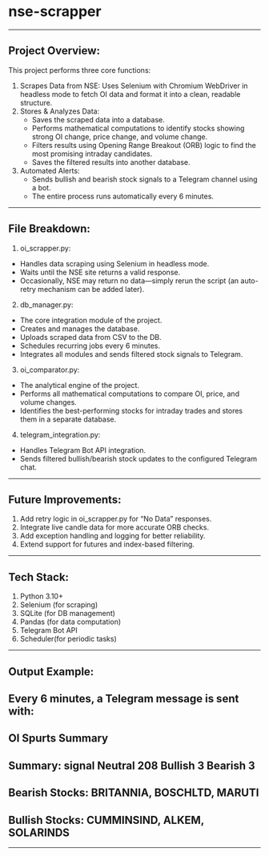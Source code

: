 # nse-scrapper
---------------------------------------------------------------------------------------------------------------------------------------------------------------
Project Overview:
-----------------------
This project performs three core functions:
1. Scrapes Data from NSE: Uses Selenium with Chromium WebDriver in headless mode to fetch OI data and format it into a clean, readable structure.
2. Stores & Analyzes Data:
    * Saves the scraped data into a database.
    * Performs mathematical computations to identify stocks showing strong OI change, price change, and volume change.
    * Filters results using Opening Range Breakout (ORB) logic to find the most promising intraday candidates.
    * Saves the filtered results into another database.
3. Automated Alerts:
   * Sends bullish and bearish stock signals to a Telegram channel using a bot.
   * The entire process runs automatically every 6 minutes.
---------------------------------------------------------------------------------------------------------------------------------------------------------------
File Breakdown:
-----------------------
1. oi_scrapper.py:
  * Handles data scraping using Selenium in headless mode.
  * Waits until the NSE site returns a valid response.
  * Occasionally, NSE may return no data—simply rerun the script (an auto-retry mechanism can be added later).

2. db_manager.py:
  * The core integration module of the project.
  * Creates and manages the database.
  * Uploads scraped data from CSV to the DB.
  * Schedules recurring jobs every 6 minutes.
  * Integrates all modules and sends filtered stock signals to Telegram.

3. oi_comparator.py:
  * The analytical engine of the project.
  * Performs all mathematical computations to compare OI, price, and volume changes.
  * Identifies the best-performing stocks for intraday trades and stores them in a separate database.

4. telegram_integration.py:
  * Handles Telegram Bot API integration.
  * Sends filtered bullish/bearish stock updates to the configured Telegram chat.
---------------------------------------------------------------------------------------------------------------------------------------------------------------
Future Improvements:
-----------------------
1. Add retry logic in oi_scrapper.py for “No Data” responses.
2. Integrate live candle data for more accurate ORB checks.
3. Add exception handling and logging for better reliability.
4. Extend support for futures and index-based filtering.
---------------------------------------------------------------------------------------------------------------------------------------------------------------
Tech Stack:
-----------------------
1. Python 3.10+
2. Selenium (for scraping)
3. SQLite (for DB management)
4. Pandas (for data computation)
5. Telegram Bot API
6. Scheduler(for periodic tasks)
---------------------------------------------------------------------------------------------------------------------------------------------------------------
Output Example:
-----------------------------------------------------
Every 6 minutes, a Telegram message is sent with:
--------------------------------------------------------
OI Spurts Summary
-------------------------
 Summary:
signal
Neutral    208
Bullish      3
Bearish      3
-------------------------
 Bearish Stocks: 
BRITANNIA, BOSCHLTD, MARUTI
-------------------------
 Bullish Stocks: 
CUMMINSIND, ALKEM, SOLARINDS
-------------------------
---------------------------------------------------------------------------------------------------------------------------------------------------------------

